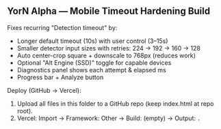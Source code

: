 YorN Alpha — Mobile Timeout Hardening Build
-------------------------------------------
Fixes recurring "Detection timeout" by:
  - Longer default timeout (10s) with user control (3–15s)
  - Smaller detector input sizes with retries: 224 → 192 → 160 → 128
  - Auto center-crop square + downscale to 768px (reduces work)
  - Optional "Alt Engine (SSD)" toggle for capable devices
  - Diagnostics panel shows each attempt & elapsed ms
  - Progress bar + Analyze button

Deploy (GitHub → Vercel):
  1) Upload all files in this folder to a GitHub repo (keep index.html at repo root).
  2) Vercel: Import → Framework: Other → Build: (empty) → Output: `.`
